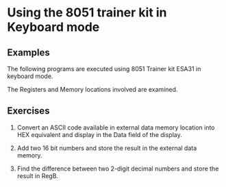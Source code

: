 # Using the 8051 trainer kit in Keyboard mode

## Examples

The following programs are executed using 8051 Trainer kit ESA31 in keyboard mode.

The Registers and Memory locations involved are examined.

## Exercises

1. Convert an ASCII code available in external data memory location into HEX equivalent and display in the Data field of the display.

2. Add two 16 bit numbers and store the result in the external data memory.

3. Find the difference between two 2-digit decimal numbers and store the result in RegB.
